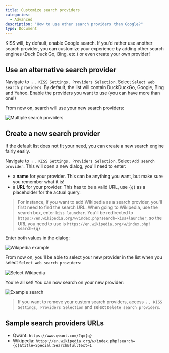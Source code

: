 ```yaml
---
title: Customize search providers
categories:
  - Advanced
description: "How to use other search providers than Google?"
type: Document
---
```


KISS will, by default, enable Google search. If you'd rather use another search provider, you can customize your experience by adding other search engines (Duck Duck Go, Bing, etc.) or even create your own provider!

## Use an alternative search provider
Navigate to `⋮, KISS Settings, Providers Selection`. Select `Select web search providers`. By default, the list will contain DuckDuckGo, Google, Bing and Yahoo. Enable the providers you want to use (you can have more than one!)

From now on, search will use your new search providers:

![Multiple search providers](/screenshots/multiple-search-providers.png)

## Create a new search provider
If the default list does not fit your need, you can create a new search engine fairly easily.

Navigate to `⋮, KISS Settings, Providers Selection`. Select `Add search provider`. This will open a new dialog, you'll need to enter:

* a **name** for your provider. This can be anything you want, but make sure you remember what it is!
* a **URL** for your provider. This has to be a valid URL, use `{q}` as a placeholder for the actual query.

> For instance, if you want to add Wikipedia as a search provider, you'll first need to find the search URL. When going to Wikipedia, use the search box, enter `kiss launcher`. You'll be redirected to `https://en.wikipedia.org/w/index.php?search=kiss+launcher`, so the URL you need to use is `https://en.wikipedia.org/w/index.php?search={q}`

Enter both values in the dialog:

![Wikipedia example](/screenshots/add-search-provider-1.png)

From now on, you'll be able to select your new provider in the list when you select `Select web search providers`:

![Select Wikipedia](/screenshots/add-search-provider-2.png)

You're all set! You can now search on your new provider:

![Example search](/screenshots/add-search-provider-3.png)

> If you want to remove your custom search providers, access `⋮, KISS Settings, Providers Selection` and select `Delete search providers`.

## Sample search providers URLs

* Qwant: `https://www.qwant.com/?q={q}`
* Wikipedia: `https://en.wikipedia.org/w/index.php?search={q}&title=Special:Search&fulltext=1`
